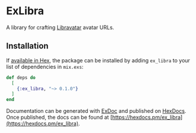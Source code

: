 <!--
SPDX-FileCopyrightText: 2021 Rosa Richter

SPDX-License-Identifier: MIT
-->

# ExLibra

A library for crafting [Libravatar](https://libravatar.org) avatar URLs.

## Installation

If [available in Hex](https://hex.pm/docs/publish), the package can be installed
by adding `ex_libra` to your list of dependencies in `mix.exs`:

```elixir
def deps do
  [
    {:ex_libra, "~> 0.1.0"}
  ]
end
```

Documentation can be generated with [ExDoc](https://github.com/elixir-lang/ex_doc)
and published on [HexDocs](https://hexdocs.pm). Once published, the docs can
be found at [https://hexdocs.pm/ex_libra](https://hexdocs.pm/ex_libra).

